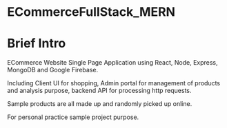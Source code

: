 # ECommerceFullStack_MERN

# Brief Intro 


ECommerce Website Single Page Application using React, Node, Express, MongoDB and Google Firebase. 

Including Client UI for shopping, Admin portal for management of products and analysis purpose, backend API for processing http requests.

Sample products are all made up and randomly picked up online. 

For personal practice sample project purpose.
